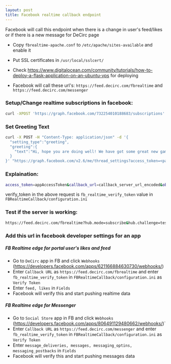 ```yaml
---
layout: post
title: Facebook realtime callback endpoint
---
```


Facebook will call this endpoint when there is a change in user's feed/likes or if there is a new message for DeCirc page

- Copy `fbrealtime-apache.conf` to `/etc/apache/sites-available` and enable it

- Put SSL certificates in `/usr/local/sslcert/`

- Check https://www.digitalocean.com/community/tutorials/how-to-deploy-a-flask-application-on-an-ubuntu-vps for deploying

- Facebook will call these url's: `https://feed.decirc.com/fbrealtime` and `https://feed.decirc.com/messenger`


### Setup/Change realtime subscriptions in facebook:

```bash
curl -XPOST 'https://graph.facebook.com/732254010188683/subscriptions' -d 'access_token=732254010188683|liUKDnHIHjVmeg2ctKFVutScxqI&callback_url=http%3A//test.decirc.com%3A5000/fbrealtime&object=user&verify_token=8830413dee096b33785d502684a8875f&fields=feed,likes'
```

### Set Greeting Text

```bash
curl -X POST -H "Content-Type: application/json" -d '{
  "setting_type":"greeting",
  "greeting":{
    "text":"Hi, hope you are doing well! We have got some great new games, music and movies that you may like.  What can I get for you?"
  }
}' "https://graph.facebook.com/v2.6/me/thread_settings?access_token=<page_access_token>"
```

### Explaination: 

```bash
access_token=appAccessToken&callback_url=callback_server_url_encoded&object=user&verify_token=verify_token&fields=feed,likes
```

verify_token in the above request is `fb_realtime_verify_token` value in `FBRealtimeCallback/configuration.ini`

### Test if the server is working:

```bash
https://feed.decirc.com/fbrealtime?hub.mode=subscribe&hub.challenge=testing&hub.verify_token=8830413dee096b33785d502684a8875f
```

### Add this url in facebook developer settings for an app

##### FB Realtime edge for portal user's likes and feed

- Go to `DeCirc` app in FB and click `Webhooks` (https://developers.facebook.com/apps/621166884630730/webhooks/)
- Enter `Callback URL` as `https://feed.decirc.com/fbrealtime` and enter `fb_realtime_verify_token` in `FBRealtimeCallback/configuration.ini` as `Verify Token`
- Enter `feed, likes` in `Fields`
- Facebook will verify this and start pushing realtime data

##### FB Realtime edge for Messenger

- Go to `Social Store` app in FB and click `Webhooks` (https://developers.facebook.com/apps/806491129480662/webhooks/)`
- Enter `Callback URL` as `https://feed.decirc.com/messenger` and enter `fb_realtime_verify_token` in `FBRealtimeCallback/configuration.ini` as `Verify Token`
- Enter `message_deliveries, messages, messaging_optins, messaging_postbacks` in `Fields`
- Facebook will verify this and start pushing messages data
